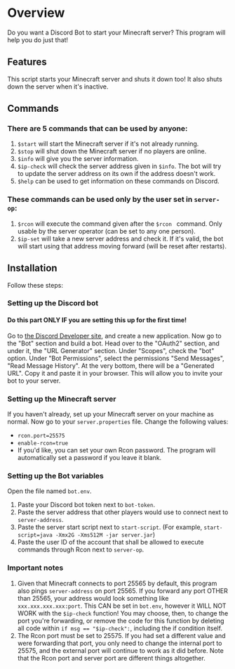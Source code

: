 # Overview
Do you want a Discord Bot to start your Minecraft server? This program will help you do just that!

## Features
This script starts your Minecraft server and shuts it down too! It also shuts down the server when it's inactive. 

## Commands
### There are 5 commands that can be used by anyone: 
1. `$start` will start the Minecraft server if it's not already running. 
2. `$stop` will shut down the Minecraft server if no players are online.  
3. `$info` will give you the server information. 
4. `$ip-check` will check the server address given in `$info`. The bot will try to update the server address on its own if the address doesn't work. 
5. `$help` can be used to get information on these commands on Discord.
### These commands can be used only by the user set in `server-op`: 
1. `$rcon` will execute the command given after the `$rcon ` command. Only usable by the server operator (can be set to any one person). 
2. `$ip-set` will take a new server address and check it. If it's valid, the bot will start using that address moving forward (will be reset after restarts). 

## Installation
Follow these steps: 
### Setting up the Discord bot
#### Do this part ONLY IF you are setting this up for the first time! 
Go to [the Discord Developer site](https://discord.com/developers/), and create a new application. Now go to the "Bot" section and build a bot. 
Head over to the "OAuth2" section, and under it, the "URL Generator" section. Under "Scopes", check the "bot" option.
Under "Bot Permissions", select the permissions "Send Messages", "Read Message History". At the very bottom, there will be a "Generated URL".
Copy it and paste it in your browser. This will allow you to invite your bot to your server. 

### Setting up the Minecraft server
If you haven't already, set up your Minecraft server on your machine as normal. Now go to your `server.properties` file. 
Change the following values:
- `rcon.port=25575`
- `enable-rcon=true`
- If you'd like, you can set your own Rcon password. The program will automatically set a password if you leave it blank. 

### Setting up the Bot variables
Open the file named `bot.env`. 
1. Paste your Discord bot token next to `bot-token`. 
2. Paste the server address that other players would use to connect next to `server-address`. 
3. Paste the server start script next to `start-script`. (For example, `start-script=java -Xmx2G -Xms512M -jar server.jar`)
4. Paste the user ID of the account that shall be allowed to execute commands through Rcon next to `server-op`. 

### Important notes
1. Given that Minecraft connects to port 25565 by default, this program also pings `server-address` on port 25565. If you forward any port OTHER than 25565, your address would look something like `xxx.xxx.xxx.xxx:port`. This CAN be set in `bot.env`, however it WILL NOT WORK with the `$ip-check` function! You may choose, then, to change the port you're forwarding, or remove the code for this function by deleting all code within `if msg == "$ip-check":`, including the if condition itself. 
2. The Rcon port must be set to 25575. If you had set a different value and were forwarding that port, you only need to change the internal port to 25575, and the external port will continue to work as it did before. Note that the Rcon port and server port are different things altogether. 
